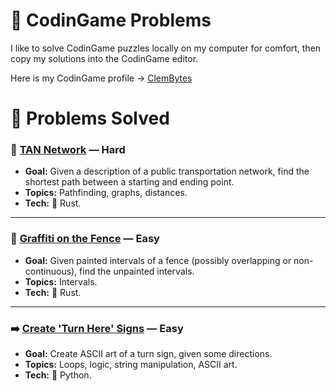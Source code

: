 # 🎯 CodinGame Problems

I like to solve CodinGame puzzles locally on my computer for comfort, then copy my solutions into the CodinGame editor.

Here is my CodinGame profile → [ClemBytes](https://www.codingame.com/profile/2fd6c27154680fa40354f78b6cd1d0829766093)

# 📜 Problems Solved

### 🚌 [TAN Network](https://www.codingame.com/training/hard/tan-network) — **Hard**
- **Goal:** Given a description of a public transportation network, find the shortest path between a starting and ending point.
- **Topics:** Pathfinding, graphs, distances.
- **Tech:** 🦀 Rust.

---

### 🎨 [Graffiti on the Fence](https://www.codingame.com/training/easy/graffiti-on-the-fence) — **Easy**
- **Goal:** Given painted intervals of a fence (possibly overlapping or non-continuous), find the unpainted intervals.
- **Topics:** Intervals.
- **Tech:** 🦀 Rust.

--- 

### ➡️ [Create 'Turn Here' Signs](https://www.codingame.com/training/easy/create-turn-here-signs) — **Easy**
- **Goal:** Create ASCII art of a turn sign, given some directions.
- **Topics:** Loops, logic, string manipulation, ASCII art.
- **Tech:** 🐍 Python.
